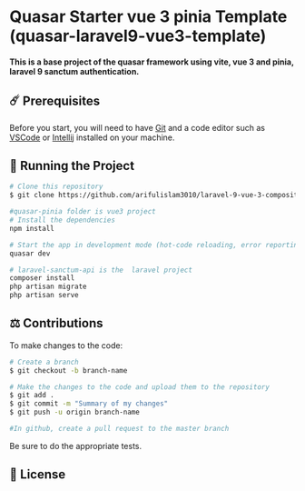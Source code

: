 # Quasar Starter vue 3 pinia Template (quasar-laravel9-vue3-template)

#### This is a base project of the quasar framework using vite, vue 3 and pinia, laravel 9 sanctum authentication.

## ☄️ Prerequisites

Before you start, you will need to have [Git](https://git-scm.com) and a code editor such as [VSCode](https://code.visualstudio.com/) or [Intellij](https://www.jetbrains.com/pt-br/idea/) installed on your machine.

## :rocket: Running the Project

```bash
# Clone this repository
$ git clone https://github.com/arifulislam3010/laravel-9-vue-3-composit-api-pinia your-project-name

#quasar-pinia folder is vue3 project
# Install the dependencies
npm install

# Start the app in development mode (hot-code reloading, error reporting, etc.)
quasar dev

# laravel-sanctum-api is the  laravel project
composer install
php artisan migrate
php artisan serve
```
  ## ⚖️ Contributions
To make changes to the code:
```bash
# Create a branch
$ git checkout -b branch-name

# Make the changes to the code and upload them to the repository
$ git add .
$ git commit -m "Summary of my changes"
$ git push -u origin branch-name

#In github, create a pull request to the master branch
```
Be sure to do the appropriate tests.

## :key: License
<!-- [MIT](https://github.com/Joabsonlg/quasar-template/blob/master/LICENCE) -->
